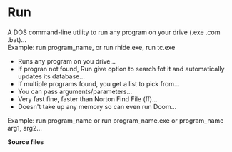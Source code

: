 # Run

A DOS command-line utility to run any program on your drive (.exe .com .bat)...  
Example: run program_name, or run rhide.exe, run tc.exe  

+ Runs any program on you drive...
+ If progran not found, Run give option to search fot it and automatically updates its database...
+ If multiple programs found, you get a list to pick from...
+ You can pass arguments/parameters...
+ Very fast fine, faster than Norton Find File (ff)...
+ Doesn't take up any memory so can even run Doom...

Example:
run program_name or run program_name.exe or program_name arg1, arg2...

**Source files**

